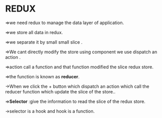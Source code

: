 # REDUX

⇒we need redux to manage the data layer of application.

⇒we store all data in redux.

⇒we separate it by small small slice .

⇒We cant directly modify the store using component we use dispatch an action .

⇒action call a function and that function modified the slice redux store.

⇒the function is known as **reducer**.

→When we click the + button which dispatch an action which call the reducer function which update the slice of the store..

⇒**Selector** :give the information to read the slice of the redux store.

→selector is a hook and hook is a function.

